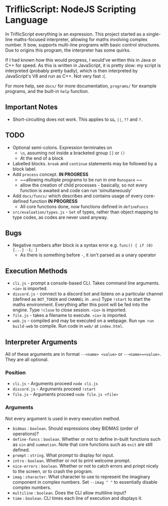 # TriflicScript: NodeJS Scripting Language
In TriflicScript everything is an expression. This project started as a single-line maths-focused interpreter, allowing for maths involving complex number. It bow, supports multi-line programs with basic control structures. Due to origins this program, the interpreter has some quirks.

If I had known how this would progress, I would've written this in Java or C++ for speed. As this is written in JavaScript, it is pretty slow: my script is interpreted (probably pretty badly), which is then interpreted by JavaScript's V8 and run as C++. Not very fast :(.

For more help, see `docs/` for more documentation, `programs/` for example programs, and the built-in `help` function.

## Important Notes
- Short-circuiting does not work. This applies to `&&`, `||`, `??` and `?.`

## TODO
- Optional semi-colons. Expression terminates on
  - `\n`, assuming not inside a bracketed group `[]` or `()`
  - At the end of a block
- Labelled blocks. `break` and `continue` statements may be followed by a block label.
- Add `process` concept. **IN PROGRESS**
  - ~~allowing multiple programs to be run in one `Runspace` ~~
  - allow the creation of child processes - basically, so not every function is awaited and code can run 'simultaneously'
- Add `docs/funcs/` which describes and contains usage of every core-defined function **IN PROGRESS**
  - All core functions done, now functions defined in `defineFuncs`
- `src/evaluation/types.js` - `Set` of types, rather than object mapping to type codes, as codes are never used anyway.

## Bugs
- Negative numbers after block is a syntax error e.g. `func() { if (0) {...} -1; }`
  - As there is something before `-`, it isn't parsed as a unary operator

## Execution Methods
- `cli.js` - prompt a console-based CLI. Takes command line arguments. `<io>` is imported.
- `discord.js` - connect to a discord bot and listens on a particular channel (defined as `BOT_TOKEN` and `CHANNEL` in `.env`)
  Type `!start` to start the maths environment. Everything after this point will be fed into the engine. Type `!close` to close session.
  `<io>` is imported.
- `file.js` - takes a filename to execute. `<io>` is imported.
- `web.js` - compiled and may be executed on a webpage. Run `npm run build-web` to compile. Run code in `web/` at `index.html`.

## Interpreter Arguments
All of these arguments are in format `--<name> <value>` or `--<name>=<value>`. They are all optional.

### Position
- `cli.js` - Arguments proceed `node cli.js`
- `discord.js` - Arguments proceed `!start`
- `file.js` - Arguments proceed `node file.js <file>`

### Arguments
Not every argument is used in every execution method.

- `bidmas` : `boolean`. Should expressions obey BIDMAS (order of operations)?
- `define-funcs` : `boolean`. Whether or not to define in-built functions such as `sin` and `summation`. Note that core functions such as `exit` are still defined.
- `prompt` : `string`. What prompt to display for input.
- `intro` : `boolean`. Whether or not to print welcome prompt.
- `nice-errors` : `boolean`. Whether or not to catch errors and prinpt nicely to the screen, or to crash the program.
- `imag` : `character`. What character to use to represent the imaginary component in complex numbers. Set `--imag " "` to essentially disable complex numbers.
- `multiline` : `boolean`. Does the CLI allow multiline input?
- `time` : `boolean`. CLI times each line of execution and displays it.
